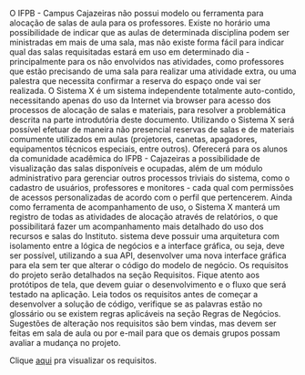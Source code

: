O IFPB - Campus Cajazeiras não possui modelo ou ferramenta para alocação de salas de aula para os professores. Existe no horário uma possibilidade de indicar que as aulas de determinada disciplina podem ser ministradas em mais de uma sala, mas não existe forma fácil para indicar qual das salas requisitadas estará em uso em determinado dia - principalmente para os não envolvidos nas atividades, como professores que estão precisando de uma sala para realizar uma atividade extra, ou uma palestra que
necessita confirmar a reserva do espaço onde vai ser realizada. O Sistema X é um sistema independente totalmente auto-contido, necessitando apenas do uso da Internet
via browser para acesso dos processos de alocação de salas e materiais, para resolver a problemática descrita na parte introdutória deste documento. Utilizando o Sistema X será possível efetuar de maneira não presencial reservas de salas e de materiais comumente utilizados em aulas (projetores, canetas, apagadores, equipamentos técnicos especiais, entre outros). Oferecerá para os alunos da comunidade acadêmica do IFPB - Cajazeiras a possibilidade de visualização
das salas disponíveis e ocupadas, além de um módulo administrativo para gerenciar outros processos triviais do sistema, como o cadastro de usuários, professores e monitores - cada qual com permissões de acessos personalizadas de acordo com o perfil que pertencerem. Ainda como ferramenta de acompanhamento de uso, o Sistema X manterá um registro de todas as atividades de alocação através de relatórios, o que possibilitará fazer um acompanhamento mais detalhado do uso dos recursos e salas do Instituto.  sistema deve possuir uma arquitetura com isolamento entre a lógica de negócios e a interface gráfica, ou seja, deve ser possível, utilizando a sua API, desenvolver uma nova interface gráfica para ela sem ter que alterar o código do modelo de negócio. Os requisitos do projeto serão detalhados na seção Requisitos. Fique atento aos protótipos de tela, que
devem guiar o desenvolvimento e o fluxo que será testado na aplicação. Leia todos os requisitos antes de começar a desenvolver a solução de código, verifique se as palavras estão no glossário ou se existem regras aplicáveis na seção Regras de Negócios. Sugestões de alteração nos requisitos são bem vindas, mas devem ser feitas em sala de aula ou por e-mail para que os demais grupos possam avaliar a mudança no projeto.

Clique [aqui](https://drive.google.com/open?id=0BzxA1vATPuMzUU1xR3JFX1ZFVy00Q2M3amFvZUt3THZGT2xN) pra visualizar os requisitos.
